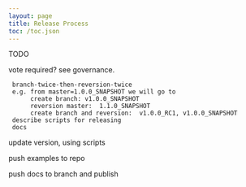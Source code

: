 ```yaml
---
layout: page
title: Release Process
toc: /toc.json
---
```


TODO

vote required?  see governance.


     branch-twice-then-reversion-twice
     e.g. from master=1.0.0_SNAPSHOT we will go to
          create branch: v1.0.0_SNAPSHOT
          reversion master:  1.1.0_SNAPSHOT
          create branch and reversion:  v1.0.0_RC1, v1.0.0_SNAPSHOT
     describe scripts for releasing
     docs

update version, using scripts

push examples to repo

push docs to branch and publish

